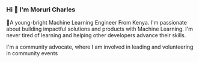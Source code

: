   ### Hi 👋 I'm  Moruri Charles

🥇A young-bright Machine Learning Engineer From Kenya. I'm passionate about building impactful solutions and products with Machine Learning. I'm never tired of learning and helping other developers advance their skills.

I'm a community advocate, where I am involved in leading and volunteering in community events 
